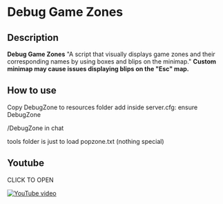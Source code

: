 # Debug Game Zones

## Description

**Debug Game Zones** "A script that visually displays game zones and their corresponding names by using boxes and blips on the minimap."
**Custom minimap may cause issues displaying blips on the "Esc" map.**

## How to use

Copy DebugZone to resources folder 
add inside server.cfg: ensure DebugZone

/DebugZone in chat

tools folder is just to load popzone.txt (nothing special)

## Youtube

 CLICK TO OPEN

[![YouTube video](https://img.youtube.com/vi/Y3XpzvW60h4/0.jpg)](https://youtu.be/Y3XpzvW60h4)
